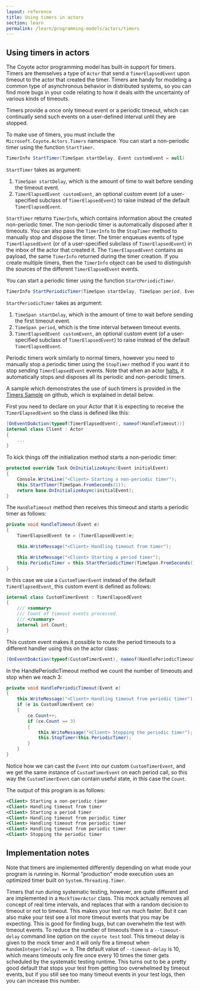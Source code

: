 ```yaml
---
layout: reference
title: Using timers in actors
section: learn
permalink: /learn/programming-models/actors/timers
---
```


## Using timers in actors

The Coyote actor programming model has built-in support for timers. Timers are themselves a type of `Actor` that
send a `TimerElapsedEvent` upon timeout to the actor that created the timer. Timers are handy for
modeling a common type of asynchronous behavior in distributed systems, so you can find more bugs in
your code relating to how it deals with the uncertainty of various kinds of timeouts.

Timers provide a once only timeout event or a periodic timeout, which can continually send such
events on a user-defined interval until they are stopped.

To make use of timers, you must include the `Microsoft.Coyote.Actors.Timers` namespace. You can
start a non-periodic timer using the function `StartTimer`.

```c#
TimerInfo StartTimer(TimeSpan startDelay, Event customEvent = null)
```

`StartTimer` takes as argument:
1. `TimeSpan startDelay`, which is the amount of time to wait before sending the timeout event.
2. `TimerElapsedEvent customEvent`, an optional custom event (of a user-specified subclass of
   `TimerElapsedEvent`) to raise instead of the default `TimerElapsedEvent`.

`StartTimer` returns `TimerInfo`, which contains information about the created non-periodic timer.
The non-periodic timer is automatically disposed after it timeouts. You can also pass the
`TimerInfo` to the `StopTimer` method to manually stop and dispose the timer. The timer enqueues
events of type `TimerElapsedEvent` (or of a user-specified subclass of `TimerElapsedEvent`) in the
inbox of the actor that created it. The `TimerElapsedEvent` contains as payload, the same
`TimerInfo` returned during the timer creation. If you create multiple timers, then the `TimerInfo`
object can be used to distinguish the sources of the different `TimerElapsedEvent` events.

You can start a periodic timer using the function `StartPeriodicTimer`.

```c#
TimerInfo StartPeriodicTimer(TimeSpan startDelay, TimeSpan period, Event customEvent = null)
```

`StartPeriodicTimer` takes as argument:
1. `TimeSpan startDelay`, which is the amount of time to wait before sending the first timeout
   event.
2. `TimeSpan period`, which is the time interval between timeout events.
3. `TimerElapsedEvent customEvent`, an optional custom event (of a user-specified subclass of
   `TimerElapsedEvent`) to raise instead of the default `TimerElapsedEvent`.

Periodic timers work similarly to normal timers, however you need to manually stop a periodic timer
using the `StopTimer` method if you want it to stop sending `TimerElapsedEvent` events. Note that
when an actor [halts](termination), it automatically stops and disposes all its periodic and
non-periodic timers.

A sample which demonstrates the use of such timers is provided in the [Timers
Sample](https://github.com/microsoft/coyote-samples/tree/master/Timers) on github, which is
explained in detail below.

First you need to declare on your Actor that it is expecting to receive the `TimerElapsedEvent` so
the class is defined like this:

```c#
[OnEventDoAction(typeof(TimerElapsedEvent), nameof(HandleTimeout))]
internal class Client : Actor
{
    ...
}
```

To kick things off the initialization method starts a non-periodic timer:

```c#
protected override Task OnInitializeAsync(Event initialEvent)
{
    Console.WriteLine("<Client> Starting a non-periodic timer");
    this.StartTimer(TimeSpan.FromSeconds(1));
    return base.OnInitializeAsync(initialEvent);
}
```

The `HandleTimeout` method then receives this timeout and starts a periodic timer as follows:

```c#
private void HandleTimeout(Event e)
{
    TimerElapsedEvent te = (TimerElapsedEvent)e;

    this.WriteMessage("<Client> Handling timeout from timer");

    this.WriteMessage("<Client> Starting a period timer");
    this.PeriodicTimer = this.StartPeriodicTimer(TimeSpan.FromSeconds(1), TimeSpan.FromSeconds(1), new CustomTimerEvent());
}
```

In this case we use a `CustomTimerEvent` instead of the default `TimerElapsedEvent`, this custom event is defined as follows:

```c#
internal class CustomTimerEvent : TimerElapsedEvent
{
    /// <summary>
    /// Count of timeout events processed.
    /// </summary>
    internal int Count;
}
```

This custom event makes it possible to route the period timeouts to a different handler using this on the actor class:

```c#
[OnEventDoAction(typeof(CustomTimerEvent), nameof(HandlePeriodicTimeout))]
```

In the HandlePeriodicTimeout method we count the number of timeouts and stop when we reach 3:

```c#
private void HandlePeriodicTimeout(Event e)
{
    this.WriteMessage("<Client> Handling timeout from periodic timer");
    if (e is CustomTimerEvent ce)
    {
        ce.Count++;
        if (ce.Count == 3)
        {
            this.WriteMessage("<Client> Stopping the periodic timer");
            this.StopTimer(this.PeriodicTimer);
        }
    }
}
```

Notice how we can cast the `Event` into our custom `CustomTimerEvent`, and we get the same instance
of `CustomTimerEvent` on each period call, so this way the `CustomTimerEvent` can contain useful
state, in this case the `Count`.

The output of this program is as follows:

```xml
<Client> Starting a non-periodic timer
<Client> Handling timeout from timer
<Client> Starting a period timer
<Client> Handling timeout from periodic timer
<Client> Handling timeout from periodic timer
<Client> Handling timeout from periodic timer
<Client> Stopping the periodic timer
```

## Implementation notes

Note that timers are implemented differently depending on what mode your program is running in.
Normal "production" mode execution uses an optimized timer built on `System.Threading.Timer`.

Timers that run during systematic testing, however, are quite different and are implemented in a
`MockTimerActor` class.  This mock actually removes all concept of real time intervals, and replaces
that with a random decision to timeout or not to timeout.  This makes your test run much faster. But
it can also make your test see a lot more timeout events that you may be expecting.  This is good
for finding bugs, but can overwhelm the test with timeout events.  To reduce the number of timeouts
there is a `--timeout-delay` command line option on the `coyote test` tool.  This timeout delay is
given to the mock timer and it will only fire a timeout when `RandomInteger(delay) == 0`.  The
default value of `--timeout-delay` is 10, which means timeouts only fire once every 10 times the
timer gets scheduled by the systematic testing runtime.  This turns out to be a pretty good default
that stops your test from getting too overwhelmed by timeout events, but if you still see too many
timeout events in your test logs, then you can increase this number.